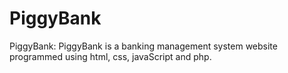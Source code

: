 # PiggyBank
PiggyBank: PiggyBank is a banking management system website programmed using html, css, javaScript and php.
